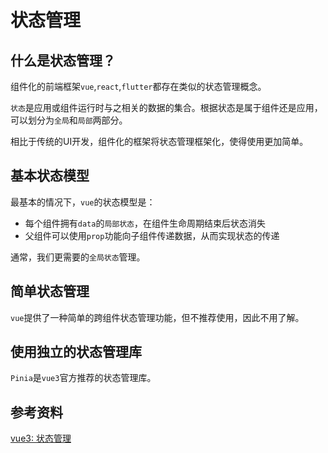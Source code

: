 # 状态管理
## 什么是状态管理？

组件化的前端框架`vue`,`react`,`flutter`都存在类似的状态管理概念。

`状态`是应用或组件运行时与之相关的数据的集合。根据状态是属于组件还是应用，可以划分为`全局`和`局部`两部分。

相比于传统的UI开发，组件化的框架将状态管理框架化，使得使用更加简单。

## 基本状态模型

最基本的情况下，`vue`的状态模型是：

- 每个组件拥有`data`的`局部状态`，在组件生命周期结束后状态消失
- 父组件可以使用`prop`功能向子组件传递数据，从而实现状态的传递

通常，我们更需要的`全局状态`管理。

## 简单状态管理

`vue`提供了一种简单的跨组件状态管理功能，但不推荐使用，因此不用了解。

## 使用独立的状态管理库

`Pinia`是`vue3`官方推荐的状态管理库。

## 参考资料

[vue3: 状态管理](https://cn.vuejs.org/guide/scaling-up/state-management.html)
